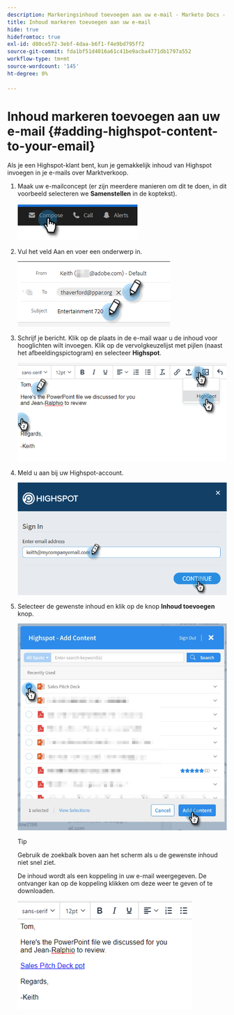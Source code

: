 ```yaml
---
description: Markeringsinhoud toevoegen aan uw e-mail - Marketo Docs - Productdocumentatie
title: Inhoud markeren toevoegen aan uw e-mail
hide: true
hidefromtoc: true
exl-id: d80ce572-3ebf-4daa-b6f1-f4e9bd795ff2
source-git-commit: fda1bf51d4016a61c41be9acba4771db1797a552
workflow-type: tm+mt
source-wordcount: '145'
ht-degree: 0%

---
```


# Inhoud markeren toevoegen aan uw e-mail {#adding-highspot-content-to-your-email}

Als je een Highspot-klant bent, kun je gemakkelijk inhoud van Highspot invoegen in je e-mails over Marktverkoop.

1. Maak uw e-mailconcept (er zijn meerdere manieren om dit te doen, in dit voorbeeld selecteren we **Samenstellen** in de koptekst).

   ![](assets/adding-highspot-content-to-your-email-1.png)

1. Vul het veld Aan en voer een onderwerp in.

   ![](assets/adding-highspot-content-to-your-email-2.png)

1. Schrijf je bericht. Klik op de plaats in de e-mail waar u de inhoud voor hooglichten wilt invoegen. Klik op de vervolgkeuzelijst met pijlen (naast het afbeeldingspictogram) en selecteer **Highspot**.

   ![](assets/adding-highspot-content-to-your-email-3.png)

1. Meld u aan bij uw Highspot-account.

   ![](assets/adding-highspot-content-to-your-email-4.png)

1. Selecteer de gewenste inhoud en klik op de knop **Inhoud toevoegen** knop.

   ![](assets/adding-highspot-content-to-your-email-5.png)

   >[!TIP]
   >
   >Gebruik de zoekbalk boven aan het scherm als u de gewenste inhoud niet snel ziet.

   De inhoud wordt als een koppeling in uw e-mail weergegeven. De ontvanger kan op de koppeling klikken om deze weer te geven of te downloaden.

   ![](assets/adding-highspot-content-to-your-email-6.png)
